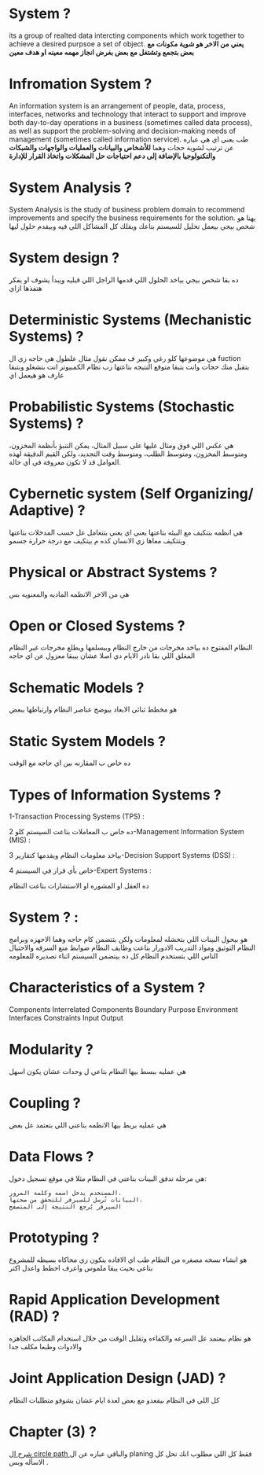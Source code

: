 # System ?
its a group of realted data intercting components which work together to achieve a desired purpsoe a set of object.
**يعني من الاخر هو شوية مكونات مع بعض بتجمع وتشتغل مع بعض بغرض انجاز مهمه معينه او هدف معين**
# Infromation System ?
An information system is an arrangement of people, data, process, interfaces, networks and  technology that interact to support and improve both day-to-day operations in a business  (sometimes called data process), as well as support the problem-solving and decision-making  needs of management (sometimes called information service).
طب يعني اي هي عباره عن ترتيب لشوية حجات وهما **للأشخاص والبيانات والعمليات والواجهات والشبكات والتكنولوجيا بالإضافة إلى دعم احتياجات حل المشكلات واتخاذ القرار للإدارة**  
# System Analysis ?
System Analysis is the study of business problem domain to recommend improvements and  specify the business requirements for the solution.
يهنا هو شخص بيجي بيعمل تحليل للسيستم بتاعك ويقلك كل المشاكل اللي فيه وبيقدم حلول ليها 
# System design ?
ده بقا شخص بيجي بياخد الحلول اللي قدمها الراجل اللي قبليه ويبدأ يشوف او يفكر هنفذها ازاي
# Deterministic Systems (Mechanistic Systems) ?
هي موضوعها كلو رغي وكبير ف ممكن نقول مثال علطول هي حاجه زي ال fuction بتقبل منك حجات وانت بتبقا متوقع النتيجه بتاعتها زب نظام الكمبيوتر انت بتشغلو وبتبقا عارف هو هيعمل اي
# Probabilistic Systems (Stochastic Systems) ?
هي عكس اللي فوق ومثال عليها على سبيل المثال، يمكن التنبؤ بأنظمة المخزون، ومتوسط ​​المخزون، ومتوسط ​​الطلب، ومتوسط ​​وقت التجديد، ولكن القيم الدقيقة لهذه العوامل قد لا تكون معروفة في أي حالة.
#  Cybernetic system (Self Organizing/ Adaptive) ?
هي انظمه بتتكيف مع البيئه بتاعتها يعني اي يعني بتتعامل عل حسب المدخلات بتاعتها وبتتكيف معاها زي الانسان كده م بيتكيف مع درجة حرارة جسمو 
# Physical or Abstract Systems ?
هي من الاخر الانظمه الماديه والمعنويه بس
# Open or Closed Systems ?
النظام المفتوح ده بياخد مخرجات من خارج النظام وبيسلمها ويطلع مخرجات غير النظام المغلق اللي بقا نادر الايام دي اصلا عشان بيبقا معزول عن اي حاجه 
# Schematic Models ?
هو مخطط ثنائي الابعاد بيوضح عناصر النظام وارتباطها ببعض 
# Static System Models ?
ده خاص ب المقارنه بين اي حاجه مع الوقت
# Types of Information Systems ?
1-Transaction Processing Systems (TPS) :

ده خاص ب المعاملات بتاعت السيستم كلو
2-Management Information System (MIS) :

بياخد معلومات النظام ويقدمها كتقارير
3-Decision Support Systems (DSS) :

خاص بأي قرار في السيستم
4-Expert Systems : 

ده العقل او المشوره او الاستشارات بتاعت النظام 
# System ? :

هو بيحول البينات اللي بتخشله لمعلومات ولكن بتتضمن كام حاجه وهما الاحهزه وبرامج النظام التوثيق ومواد التدريب الادورار بتاعت وظايف النظام ضوابط منع السرقه والاحتيال الناس اللي بتستخدم النظام كل ده بيتضمن السيستم اثناء تصديره للمعلومه 
# Characteristics of a System ?
Components
Interrelated Components
Boundary
Purpose
Environment
Interfaces
Constraints
Input
Output 
# Modularity ?
هي عمليه ببسط بيها النظام بتاعي ل وحدات عشان يكون اسهل 
# Coupling ?
هي عمليه بربط بيها الانظمه بتاعتي اللي بتعتمد عل بعض 
#  Data Flows ?
هي مرحلة تدفق البينات بتاعتي في النظام مثلا في موقع تسجيل دخول:

    المستخدم يدخل اسمه وكلمة المرور.
    البيانات تُرسل للسيرفر للتحقق من صحتها.
    السيرفر يُرجع النتيجة إلى المتصفح
# Prototyping ?
هو انشاء نسخه مصغره من النظام طب اي الافاده بتكون زي محاكاه بسيطه للمشروع بتاعي بحيث يبقا ملموس واعرف اخطط واعدل اكتر
# Rapid Application Development (RAD) ?
هو نظام بيعتمد عل السرعه والكفاءه وتقليل الوقت من خلال استخدام المكاتب الجاهزه والادوات وطبعا مكلف جدا 
# Joint Application Design (JAD) ?
كل اللي في النظام بيقعدو مع بعض لعدة ايام عشان يشوفو متطلبات النظام 
# Chapter (3) ?
[شرح ال circle path ](https://youtu.be/fAiV6gsLBkw?si=REgMF8yRGJW0p4Mg) 
والباقي عباره عن ال planing فقط 
كل اللي مطلوب انك تحل كل الاسأله وبس .
